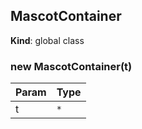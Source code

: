 <a name="MascotContainer"></a>

## MascotContainer
**Kind**: global class  
<a name="new_MascotContainer_new"></a>

### new MascotContainer(t)

| Param | Type |
| --- | --- |
| t | <code>\*</code> | 

